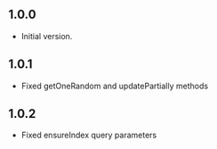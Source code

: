 ## 1.0.0

- Initial version.

## 1.0.1

- Fixed getOneRandom and updatePartially methods

## 1.0.2

- Fixed ensureIndex query parameters